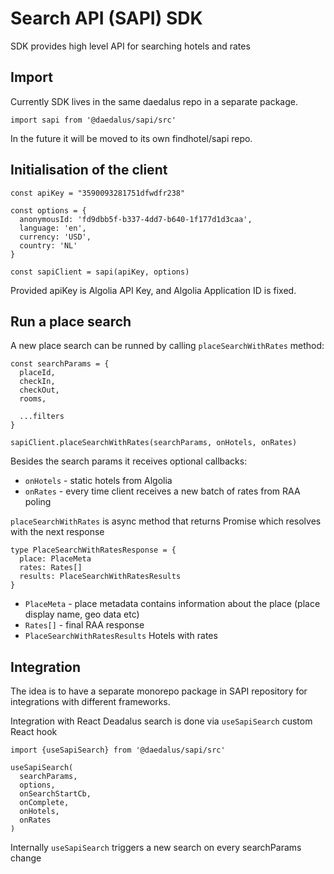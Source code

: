 # Search API (SAPI) SDK

SDK provides high level API for searching hotels and rates

## Import

Currently SDK lives in the same daedalus repo in a separate package. 

```
import sapi from '@daedalus/sapi/src'
```

In the future it will be moved to its own findhotel/sapi repo.

## Initialisation of the client

```
const apiKey = "3590093281751dfwdfr238"

const options = {
  anonymousId: 'fd9dbb5f-b337-4dd7-b640-1f177d1d3caa',
  language: 'en',
  currency: 'USD',
  country: 'NL'
}

const sapiClient = sapi(apiKey, options)
```

Provided apiKey is Algolia API Key, and Algolia Application ID is fixed.


## Run a place search

A new place search can be runned by calling `placeSearchWithRates` method:

```
const searchParams = {
  placeId,
  checkIn,
  checkOut,
  rooms,

  ...filters
}

sapiClient.placeSearchWithRates(searchParams, onHotels, onRates)
```

Besides the search params it receives optional callbacks:

- `onHotels` - static hotels from Algolia
- `onRates` - every time client receives a new batch of rates from RAA poling


`placeSearchWithRates` is async method that returns Promise which resolves with the next response 

```
type PlaceSearchWithRatesResponse = {
  place: PlaceMeta
  rates: Rates[]
  results: PlaceSearchWithRatesResults
}
```

- `PlaceMeta` - place metadata contains information about the place (place display name, geo data etc)
- `Rates[]` - final RAA response
- `PlaceSearchWithRatesResults` Hotels with rates

## Integration
The idea is to have a separate monorepo package in SAPI repository for integrations with different frameworks.

Integration with React Deadalus search is done via `useSapiSearch` custom React hook

```
import {useSapiSearch} from '@daedalus/sapi/src'

useSapiSearch(
  searchParams,
  options,
  onSearchStartCb,
  onComplete,
  onHotels,
  onRates
)
```

Internally `useSapiSearch` triggers a new search on every searchParams change


